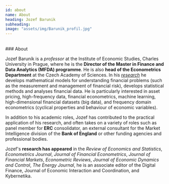 ```yaml
---
id: about
name: About
heading: Jozef Barunik
subheading:
image: "assets/img/Barunik_profil.jpg"
---
```


<br/>
### About
<br/>

Jozef Baruník is a *professor* at the Institute of Economic Studies, Charles University in Prague, where he is the **Director of the Master in Finance and Data Analytics (MFDA) programme**. He is also **head of the Econometrics Department** at the Czech Academy of Sciences. In his [*research*](#/features/03-publications) he develops mathematical models for understanding financial problems (such as the measurement and management of financial risk), develops statistical methods and analyses financial data. He is particularly interested in asset pricing, high-frequency data, financial econometrics, machine learning, high-dimensional financial datasets (big data), and frequency domain econometrics (cyclical properties and behaviour of economic variables).

In addition to his academic roles, Jozef has contributed to the practical application of his research, and often takes on a variety of roles such as panel member for **ERC** consolidator, an external consultant for the Market Intelligence division of the **Bank of England** or other funding agencies and professional bodies.

Jozef's **research has appeared** in the *Review of Economics and Statistics*, *Econometrics Journal*, *Journal of Financial Econometrics*, *Journal of Financial Markets*, *Econometric Reviews*, *Journal of Economic Dynamics and Control*, *The Energy Journal*,  he is an associate editor of the Digital Finance, Journal of Economic Interaction and Coordination, and Kybernetika.

<br/>

<a href="https://barunik.github.io/files/Barunik_cv_2025.pdf" target="blank">
  <i class="ai ai-cv-square ai-2x"></i></a>
<a href="https://scholar.google.com/citations?user=3sJOQAsAAAAJ&hl=en&authuser=1" target="blank">
  <i class="ai ai-google-scholar-square ai-2x"></i></a>
